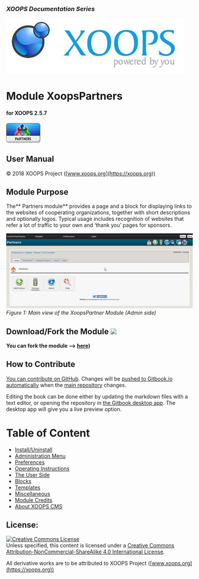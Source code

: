 ### _XOOPS Documentation Series_
![](assets/logoXoops.jpg)

# Module XoopsPartners
#### for XOOPS 2.5.7
      
![](assets/logoModule.png)
  
## User Manual
 
© 2018 XOOPS Project ([www.xoops.org](https://xoops.org)) 
  

## Module Purpose 

 
The** Partners module** provides a page and a block for displaying links to the websites of cooperating organizations, together with short descriptions and optionally logos. Typical usage includes recognition of websites that refer a lot of traffic to your own and ‘thank you’ pages for sponsors.

 
![](assets/img_3.jpg)  
*Figure 1: Main view of the XoopsPartner Module (Admin side)*

## Download/Fork the Module ![](assets/forkit.png) 

**You can fork the module --> [here](https://github.com/XoopsModules25x/xoopspartners))** 

## How to Contribute

[You can contribute on GitHub](https://github.com/XoopsDocs/partners-tutorial). Changes will be [pushed to Gitbook.io automatically](https://www.gitbook.com/book/xoops/partners-tutorial/activity) when the [main repository](https://github.com/XoopsDocs/partners-tutorial) changes.

Editing the book can be done either by updating the markdown files with a text editor, or opening the repository in [the Gitbook desktop app](https://github.com/GitbookIO/editor/blob/master/README.md). The desktop app will give you a live preview option.

# Table of Content

* [Install/Uninstall](book/1install.md)
* [Administration Menu](book/2administration.md)
* [Preferences](book/3preferences.md)
* [Operating Instructions](book/4operations.md)
* [The User Side](book/5userside.md)
* [Blocks](book/6blocks.md)
* [Templates](book/7templates.md)
* [Miscellaneous](book/8other.md) 
* [Module Credits](book/9credits.md)
* [About XOOPS CMS](book/10aboutxoops.md)

## License:

<a rel="license" href="http://creativecommons.org/licenses/by-nc-sa/4.0/"><img alt="Creative Commons License" style="border-width:0" src="https://i.creativecommons.org/l/by-nc-sa/4.0/88x31.png" /></a><br />Unless specified, this content is licensed under a <a rel="license" href="http://creativecommons.org/licenses/by-nc-sa/4.0/">Creative Commons Attribution-NonCommercial-ShareAlike 4.0 International License</a>.

All derivative works are to be attributed to XOOPS Project ([www.xoops.org](https://xoops.org))
